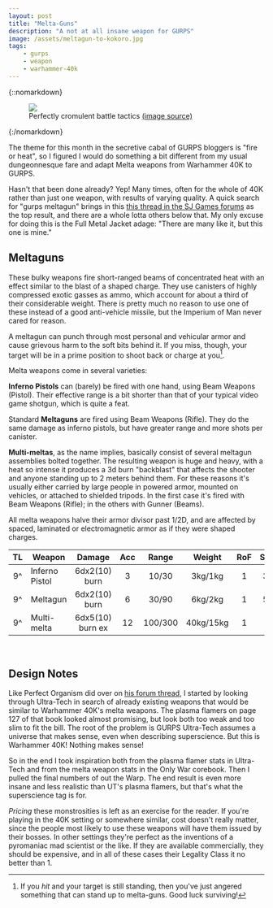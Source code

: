 ```yaml
---
layout: post
title: "Melta-Guns"
description: "A not at all insane weapon for GURPS"
image: /assets/meltagun-to-kokoro.jpg
tags:
    - gurps
    - weapon
    - warhammer-40k
---
```


{::nomarkdown}
<figure class="center">
  <img src="{{ "/assets/meltagun-to-kokoro.jpg" | absolute_url }}"/>
  <figcaption>
    Perfectly cromulent battle tactics
    <a href="http://boltertokokoro.tumblr.com/post/170862036797/another-commission-a-sacred-rose-sister-with-a">
      (image source)
    </a>
  </figcaption>
</figure>
{:/nomarkdown}

The theme for this month in the secretive cabal of GURPS bloggers is "fire or
heat", so I figured I would do something a bit different from my usual
dungeonnesque fare and adapt Melta weapons from Warhammer 40K to GURPS.

Hasn't that been done already? Yep! Many times, often for the whole of 40K
rather than just one weapon, with results of varying quality. A quick search for
"gurps meltagun" brings in this [this thread in the SJ Games forums][1] as the
top result, and there are a whole lotta others below that. My only excuse for
doing this is the Full Metal Jacket adage: "There are many like it, but this one
is mine."

## Meltaguns

These bulky weapons fire short-ranged beams of concentrated heat with an effect
similar to the blast of a shaped charge. They use canisters of highly compressed
exotic gasses as ammo, which account for about a third of their considerable
weight. There is pretty much no reason to use one of these instead of a good
anti-vehicle missile, but the Imperium of Man never cared for reason.

A meltagun can punch through most personal and vehicular armor and cause
grievous harm to the soft bits behind it. If you miss, though, your target will
be in a prime position to shoot back or charge at you[^1].

Melta weapons come in several varieties:

**Inferno Pistols** can (barely) be fired with one hand, using Beam Weapons
(Pistol). Their effective range is a bit shorter than that of your typical video
game shotgun, which is quite a feat.

Standard **Meltaguns** are fired using Beam Weapons (Rifle). They do the same
damage as inferno pistols, but have greater range and more shots per
canister.

**Multi-meltas**, as the name implies, basically consist of several meltagun
assemblies bolted together. The resulting weapon is huge and heavy, with a heat
so intense it produces a 3d burn "backblast" that affects the shooter
and anyone standing up to 2 meters behind them. For these reasons it's usually
either carried by large people in powered armor, mounted on vehicles, or
attached to shielded tripods. In the first case it's fired with Beam Weapons
(Rifle); in the others with Gunner (Beams).

All melta weapons halve their armor divisor past 1/2D, and are affected by
spaced, laminated or electromagnetic armor as if they were shaped charges.

| TL | Weapon       | Damage  | Acc | Range    | Weight | RoF | Shots |ST  | Bulk | Rcl |
|:--:|------------|:-------:|:---:|:--------:|:------:|:---:|:-----:|:--:|:----:|:---:|
| 9^ | Inferno Pistol | 6dx2(10) burn | 3 | 10/30 | 3kg/1kg | 1 | 3(3) | 11 | -4 | 1 |
| 9^ | Meltagun | 6dx2(10) burn | 6 | 30/90 | 6kg/2kg | 1 | 5(3) | 12† | -6 | 1 |
| 9^ | Multi-melta | 6dx5(10) burn&nbsp;ex | 12 | 100/300 | 40kg/15kg | 1 | 12 (5) | 18M | -8 | 1 |

<br />

## Design Notes

Like Perfect Organism did over on [his forum thread][1], I started by looking
through Ultra-Tech in search of already existing weapons that would be similar
to Warhammer 40K's melta weapons. The plasma flamers on page 127 of that book
looked almost promising, but look both too weak and too slim to fit the bill.
The root of the problem is GURPS Ultra-Tech assumes a universe that makes sense,
even when describing superscience. But this is Warhammer 40K! Nothing makes
sense!

So in the end I took inspiration both from the plasma flamer stats in Ultra-Tech
and from the melta weapon stats in the Only War corebook. Then I pulled the
final numbers of out the Warp. The end result is even more insane and less
realistic than UT's plasma flamers, but that's what the superscience tag is for.

_Pricing_ these monstrosities is left as an exercise for the reader. If you're
playing in the 40K setting or somewhere similar, cost doesn't really matter,
since the people most likely to use these weapons will have them issued by their
bosses. In other settings they're perfect as the inventions of a pyromaniac
mad scientist or the like. If they are available commercially, they should be
expensive, and in all of these cases their Legality Class it no better than 1.


[1]: http://forums.sjgames.com/showthread.php?t=67296

[^1]: If you _hit_ and your target is still standing, then you've just angered
    something that can stand up to melta-guns. Good luck surviving!
